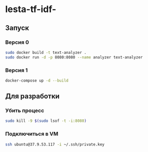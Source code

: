 # lesta-tf-idf-

## Запуск 
### Версия 0
```bash
sudo docker build -t text-analyzer .
sudo docker run -d -p 8080:8080 --name analyzer text-analyzer
```

### Версия 1
```bash
docker-compose up -d --build
```

## Для разработки
### Убить процесс
```bash
sudo kill -9 $(sudo lsof -t -i:8080)
```

### Подключиться в VM
```bash
ssh ubuntu@37.9.53.117 -i ~/.ssh/private.key
```